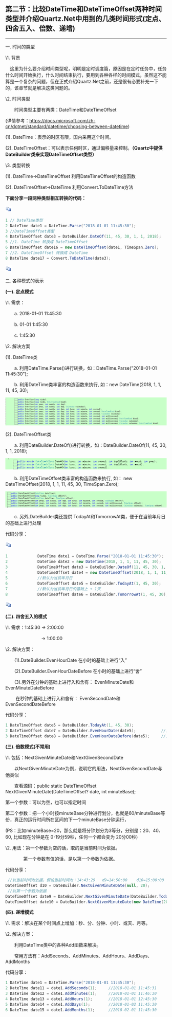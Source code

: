 ## 第二节：比较DateTime和DateTimeOffset两种时间类型并介绍Quartz.Net中用到的几类时间形式(定点、四舍五入、倍数、递增)

------

一. 时间的类型

 \1. 背景

 　这里为什么要介绍时间类型呢，明明是定时调度篇，原因是在定时任务中，任务什么时间开始执行，什么时间结束执行，要用到各种各样的时间模式，虽然这不能算是一个复杂的问题，但在正式介绍Quartz.Net之前，还是很有必要补充一下的，该章节就是解决这类问题的。

 \2.  时间类型

　　时间类型主要有两类：DateTime和DateTimeOffset

   (详情参考：https://docs.microsoft.com/zh-cn/dotnet/standard/datetime/choosing-between-datetime)

 (1). DateTime：表示的时区有限，国内采用这个时间。

 (2). DateTimeOffset：可以表示任何时区，通过偏移量来控制。**（Quartz中提供DateBuilder类来实现DateTimeOffset类型）**

\3. 类型转换

 (1). DateTime→DateTimeOffset 利用DateTimeOffset的构造函数

 (2). DateTimeOffset→DateTime 利用Convert.ToDateTime方法

 **下面分享一段两种类型相互转换的代码：**

[![复制代码](../../image/copycode.gif)](javascript:void(0);)

```c#
1 // DateTime类型
2 DateTime date1 = DateTime.Parse("2018-01-01 11:45:30");
3 //DateTimeOffset类型
4 DateTimeOffset date3 = DateBuilder.DateOf(11, 45, 30, 1, 1, 2018);
5 //1. DateTime 转换成 DateTimeOffset
6 DateTimeOffset date16 = new DateTimeOffset(date1, TimeSpan.Zero);
7 //2. DateTimeOffset 转换成 DateTime
8 DateTime date17 = Convert.ToDateTime(date3);
```

[![复制代码](../../image/copycode.gif)](javascript:void(0);)

二. 各种模式的表示

**(一). 定点模式**

\1. 需求：

　　a. 2018-01-01 11:45:30

　　b. 01-01 1:45:30

　　c. 1:45:30

\2. 解决方案

(1). DateTime类

　　a. 利用DateTime.Parse()进行转换，如：DateTime.Parse("2018-01-01 11:45:30");

　　b. 利用DateTime类丰富的构造函数来执行, 如：new DateTime(2018, 1, 1, 11, 45, 30);

![img](../../image/1031302-20180314140325384-1828114484.png)

(2). DateTimeOffset类

　　a. 利用DateBuilder.DateOf()进行转换，如：DateBuilder.DateOf(11, 45, 30, 1, 1, 2018);

![img](../../image/1031302-20180314140419148-623709673.png)

　　b. 利用DateTimeOffset类丰富的构造函数来执行, 如： new DateTimeOffset(2018, 1, 1, 11, 45, 30, TimeSpan.Zero);

![img](../../image/1031302-20180314140451440-1575017200.png)

　　c. 另外,DateBuilder类还提供 TodayAt和TomorrowAt类，便于在当前年月日的基础上进行处理

代码分享：

 

[![复制代码](../../image/copycode.gif)](javascript:void(0);)

```c#
1             DateTime date1 = DateTime.Parse("2018-01-01 11:45:30");
2             DateTime date2 = new DateTime(2018, 1, 1, 11, 45, 30);
3             DateTimeOffset date3 = DateBuilder.DateOf(11, 45, 30, 1, 1, 2018);
4             DateTimeOffset date4 = new DateTimeOffset(2018, 1, 1, 11, 45, 30, TimeSpan.Zero);
5             //默认为当前年月日
6             DateTimeOffset date5 = DateBuilder.TodayAt(1, 45, 30);
7             //默认为当前年月日的基础上 + 1天
8             DateTimeOffset date6 = DateBuilder.TomorrowAt(1, 45, 30);
```

[![复制代码](../../image/copycode.gif)](javascript:void(0);)

**(二). 四舍五入的模式**

\1. 需求：1:45:30 → 2:00:00

　　　　　　　　→ 1:00:00

\2. 解决方案：

　　(1).DateBuilder.EvenHourDate 在小时的基础上进行“入”

　　(2).DateBuilder.EvenHourDateBefore 在小时的基础上进行“舍”

　　(3).另外在分钟的基础上进行入和舍有： EvenMinuteDate和EvenMinuteDateBefore

　　   在秒钟的基础上进行入和舍有： EvenSecondDate和EvenSecondDateBefore

 代码分享：

```c#
1 DateTimeOffset date5 = DateBuilder.TodayAt(1, 45, 30);
2 DateTimeOffset date7 = DateBuilder.EvenHourDate(date5);           //当前年月日下：2:00:00
3 DateTimeOffset date8 = DateBuilder.EvenHourDateBefore(date5);     //当前年月日下：1:00:00
```

**(三). 倍数模式(不常用)**

\1. 包括：NextGivenMinuteDate和NextGivenSecondDate

　　以NextGivenMinuteDate为例，说明它的用法，NextGivenSecondDate与他类似

　　查看源码：public static DateTimeOffset NextGivenMinuteDate(DateTimeOffset? date, int minuteBase);

第一个参数：可以为空，也可以指定时间

第二个参数：把一个小时按minuteBase分钟进行划分，也就是60/minuteBase等份，真正的运行时间所在区间的下一个minuteBase分钟运行，

(PS：比如minuteBase=20，那么就是将分钟划分为3等分，分别是：20、40、60, 比如现在分钟是在 0-19分59秒，任何一个都会变为 20分00秒)

\2. 用法：第一个参数为空的话，取的是当前时间为依据。

　　　　第一个参数有值的话，是以第一个参数为依据。

代码分享：

```c#
 //以当前时间为依据，假设当前时间为：14:43:29   d9=14:50:00    d10=15:00:00           DateTimeOffset d9 = DateBuilder.NextGivenMinuteDate(null, 10);   
DateTimeOffset d10 = DateBuilder.NextGivenMinuteDate(null, 20);  
 //以第一个参数为依据
DateTimeOffset date9 = DateBuilder.NextGivenMinuteDate(DateBuilder.TodayAt(1, 45, 30), 10);    //50分  秒数为0
DateTimeOffset date10 = DateBuilder.NextGivenMinuteDate(new DateTime(2018, 1, 1, 11, 25, 30), 20);  //40分 秒数为0
```

**(四). 递增模式**

\1. 需求：解决在某个时间点上增加：秒、分、分钟、小时、或天、月等。

\2. 解决方案：

　　利用DateTime类中的各种Add函数来解决。

　　常用方法有：AddSeconds、AddMinutes、AddHours、AddDays、AddMonths

 代码分享：

```c#
1 DateTime date1 = DateTime.Parse("2018-01-01 11:45:30");
2 DateTime date11 = date1.AddSeconds(1);     //2018-01-01 11:45:31
3 DateTime date12 = date1.AddMinutes(1);     //2018-01-01 11:46:30
4 DateTime date13 = date1.AddHours(1);       //2018-01-01 12:45:30
5 DateTime date14 = date1.AddDays(1);        //2018-01-02 11:45:30
6 DateTime date15 = date1.AddMonths(1);      //2018-02-01 11:45:30            
```

 
